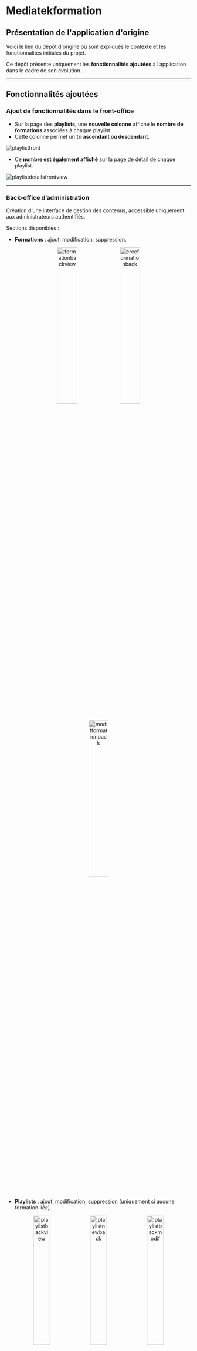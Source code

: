 # Mediatekformation

## Présentation de l'application d'origine

Voici le [lien du dépôt d'origine](https://github.com/CNED-SLAM/mediatekformation) où sont expliqués le contexte et les fonctionnalités initiales du projet.

Ce dépôt présente uniquement les **fonctionnalités ajoutées** à l’application dans le cadre de son évolution.

---

## Fonctionnalités ajoutées

### Ajout de fonctionnalités dans le front-office

- Sur la page des **playlists**, une **nouvelle colonne** affiche le **nombre de formations** associées à chaque playlist.
- Cette colonne permet un **tri ascendant ou descendant**.

![playlistfront](https://github.com/user-attachments/assets/bf49969e-db32-4ad6-b165-11b8314956cf)
  
- Ce **nombre est également affiché** sur la page de détail de chaque playlist.

![playlistdetailsfrontview](https://github.com/user-attachments/assets/f1d6f3a7-696f-491e-b10c-772cbc8112a2)

---

### Back-office d’administration

Création d’une interface de gestion des contenus, accessible uniquement aux administrateurs authentifiés.

Sections disponibles :

- **Formations** : ajout, modification, suppression.

<p align="center">
  <img src="https://github.com/user-attachments/assets/503ff3e0-ece8-40e6-bbf8-c62d7fc4c6d7" alt="formationbackview" width="33%">
  <img src="https://github.com/user-attachments/assets/64391a0a-120a-43bd-8a86-d7095a034963" alt="creeformationback" width="33%">
  <img src="https://github.com/user-attachments/assets/f3c4474f-b614-405d-93c8-84f1825fb647" alt="modifformationback" width="33%">
</p>



- **Playlists** : ajout, modification, suppression (uniquement si aucune formation liée).

<p align="center">
  <img src="https://github.com/user-attachments/assets/8bd14333-baa2-4eda-b363-31791ef7ce27" alt="playlistbackview" width="30%">
  <img src="https://github.com/user-attachments/assets/59998baa-7a91-4eb0-aed5-f0b8bd1e5d80" alt="playlistnewback" width="30%">
  <img src="https://github.com/user-attachments/assets/5c6fd87e-30cd-4634-ac28-612d44a5cbf2" alt="playlistbackmodif" width="30%">
</p>



- **Catégories** : ajout, modification, suppression (uniquement si aucune formation liée).
  
![categorieviewback](https://github.com/user-attachments/assets/159e1622-f8e0-4531-a782-72ada996d285)

L’affichage du back-office reprend la structure du front.

---

### Accès administrateur

- Mise en place d’une page de connexion sécurisée pour accéder au **back-office**.
  
  ![loginbackview](https://github.com/user-attachments/assets/591b460d-800f-480f-a856-74ba23134dfc)

- Une fois connecté, un **bouton "Centre d’administration"** apparaît dans l’interface front pour accéder facilement au back.
- Déconnexion possible à tout moment, depuis n’importe quelle page.
  
  ![frontbuttonsview](https://github.com/user-attachments/assets/65818de9-42e2-4b37-a94b-c0228ea8e6da)


---

### Démo en ligne

L’application peut être consultée à l’adresse suivante :  
👉 [https://mediatekformation.alwaysdata.net](https://mediatekformation.alwaysdata.net)

> Les identifiants d’accès à l’espace administrateur ne sont malheureusement pas disponibles.

---

### Documentation intégrée

Un lien vers la **documentation technique de l’application** est disponible dans le site :
👉 [Consulter la documentation](https://mediatekformation.alwaysdata.net/documentation)

---

## Installation et utilisation en local

### Prérequis

- PHP ≥ 8.1  
- Symfony CLI  
- Composer  
- MySQL  
- Serveur local (Wamp, Xampp ou autre)  
- Navigateur web 

---

### Installation avec Git (recommandé)

#### 1. Cloner le dépôt
```bash
git clone https://github.com/votre-utilisateur/mediatekformation.git
cd mediatekformation
```

#### 2. Installer les dépendances PHP
```bash
composer install
```

#### 3. Copier le fichier d’environnement
```bash
cp .env .env.local
```

### Configuration de la base de données

#### 1. Créer une base de données MySQL (ex : mediatekformation).

#### 2. Dans .env.local, configurer la variable DATABASE_URL :
```bash
DATABASE_URL="mysql://utilisateur:motdepasse@127.0.0.1:3306/mediatekformation"
```

#### 3. Lancer les commandes suivantes :
```bash
php bin/console doctrine:database:create
php bin/console doctrine:migrations:migrate
php bin/console doctrine:fixtures:load
```

### Lancer l'application
```bash
symfony server:start
```

Rendez-vous ensuite sur [https://127.0.0.1:8000](https://127.0.0.1:8000/)

### Installation alternative via fichier ZIP

#### 1. Vérifier que Composer, Git et Wampserver (ou équivalent) sont installés sur votre machine.

#### 2. Télécharger le projet au format ZIP depuis GitHub et le décompresser dans le dossier www de Wamp.

#### 3. Renommer le dossier en mediatekformation.

#### 4. Ouvrir une fenêtre de commande (en tant qu'administrateur), aller dans le dossier du projet :
```bash
cd C:\wamp64\www\mediatekformation
composer install
```

#### 5. Créer la base de données mediatekformation via phpMyAdmin (utilisateur root sans mot de passe par défaut).

#### 6. Importer le fichier mediatekformation.sql présent à la racine du projet.

#### 7. Si nécessaire, configurer les accès dans le fichier .env :
```bash
DATABASE_URL="mysql://root:@127.0.0.1:3306/mediatekformation"
```

#### 8. Ouvrir l'application dans un navigateur à l'adresse suivante :
👉 http://localhost/mediatekformation/public/index.php

